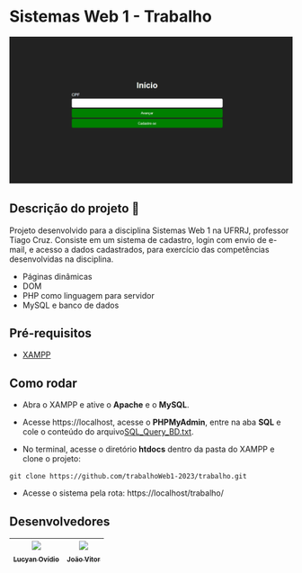 # Sistemas Web 1 - Trabalho

<p align="center">
  <img width="900px" src="./.github/preview.png"/>
</p>

## Descrição do projeto :page_with_curl: 

Projeto desenvolvido para a disciplina Sistemas Web 1 na UFRRJ, professor Tiago Cruz. Consiste em um sistema de cadastro, login com envio de e-mail, e acesso a dados cadastrados, para exercício das competências desenvolvidas na disciplina.
* Páginas dinâmicas
* DOM
* PHP como linguagem para servidor
* MySQL e banco de dados

## Pré-requisitos

* [XAMPP](https://www.apachefriends.org/pt_br/download.html)

## Como rodar

* Abra o XAMPP e ative o **Apache** e o **MySQL**.

* Acesse https://localhost, acesse o **PHPMyAdmin**, entre na aba **SQL** e cole o conteúdo do arquivo[SQL_Query_BD.txt](./SQL_Query_BD.txt).

* No terminal, acesse o diretório **htdocs** dentro da pasta do XAMPP e clone o projeto: 

```
git clone https://github.com/trabalhoWeb1-2023/trabalho.git
```

* Acesse o sistema pela rota: https://localhost/trabalho/

## Desenvolvedores

| [<img src="https://github.com/lucyanovidio.png" width=115><br><sub>Lucyan Ovídio</sub>](https://github.com/lucyanovidio) |  [<img src="https://github.com/jvitorods.png" width=115><br><sub>João Vitor</sub>](https://github.com/jvitorods)
| :---: | :---: 